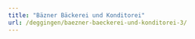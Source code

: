 ```yaml
---
title: "Bäzner Bäckerei und Konditorei"
url: /deggingen/baezner-baeckerei-und-konditorei-3/
---
```

